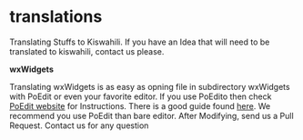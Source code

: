 translations
============

Translating Stuffs to Kiswahili. If you have an Idea that will need to be translated to kiswahili, contact us please.

**wxWidgets**

Translating wxWidgets is as easy as opning file in subdirectory wxWidgets with PoEdit or even your favorite editor.
If you use PoEdito then check [PoEdit website][1] for Instructions. There is a good guide found [here][2]. We recommend you use PoEdit than bare editor. After Modifying, send us a Pull Request. Contact us for any question


[1]:http://poedit.net/
[2]:http://help.pixelpress.co/help/kb/wordpress-training/how-to-translate-a-wordpress-theme-po-file-using-poedit
